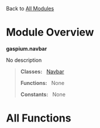 Back to [All Modules](https://github.com/pyrustic/gaspium/blob/master/docs/modules/README.md#readme)

# Module Overview

**gaspium.navbar**
 
No description

> **Classes:** &nbsp; [Navbar](https://github.com/pyrustic/gaspium/blob/master/docs/modules/content/gaspium.navbar/content/classes/Navbar.md#class-navbar)
>
> **Functions:** &nbsp; None
>
> **Constants:** &nbsp; None

# All Functions




